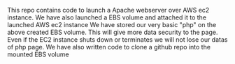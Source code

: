 This repo contains code to launch a Apache webserver over AWS ec2 instance.
We have also launched a EBS volume and attached it to the launched AWS ec2 instance
We have stored our very basic "php" on the above created EBS volume. This will give more data security to the page. Even if the EC2 instance shuts down or terminates we will not lose our datas of php page.
We have also written code to clone a github repo into the mounted EBS volume
